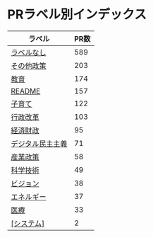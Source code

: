# PRラベル別インデックス

| ラベル | PR数 |
|--------|------|
| [ラベルなし](label_ラベルなし.md) | 589 |
| [その他政策](label_その他政策.md) | 203 |
| [教育](label_教育.md) | 174 |
| [README](label_README.md) | 157 |
| [子育て](label_子育て.md) | 122 |
| [行政改革](label_行政改革.md) | 103 |
| [経済財政](label_経済財政.md) | 95 |
| [デジタル民主主義](label_デジタル民主主義.md) | 71 |
| [産業政策](label_産業政策.md) | 58 |
| [科学技術](label_科学技術.md) | 49 |
| [ビジョン](label_ビジョン.md) | 38 |
| [エネルギー](label_エネルギー.md) | 37 |
| [医療](label_医療.md) | 33 |
| [[システム]](label_[システム].md) | 2 |
